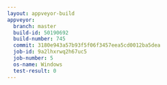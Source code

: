 ```yaml
---
layout: appveyor-build
appveyor:
  branch: master
  build-id: 50190692
  build-number: 745
  commit: 3180e943a57b93f5f06f3457eea5cd0012ba5dea
  job-id: 9a2lhxrwq2h67uc5
  job-number: 5
  os-name: Windows
  test-result: 0
---
```

